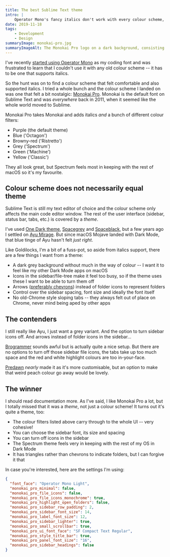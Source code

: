 ```yaml
---
title: The best Sublime Text theme
intro: |
    Operator Mono's fancy italics don't work with every colour scheme, but finding one that does has lead me to my favourite Sublime Text theme.
date: 2019-11-18
tags:
    - Development
    - Design
summaryImage: monokai-pro.jpg
summaryImageAlt: The Monokai Pro logo on a dark background, consisting of a hexagon with an chunky, angular, orange letter ‘M’ inside.
---
```


I've recently [started using Operator Mono](/blog/operator-mono-and-why-i-want-italics-in-my-code-editor) as my coding font and was frustrated to learn that I couldn't use it with any old colour scheme -- it has to be one that supports italics.

So the hunt was on to find a colour scheme that felt comfortable and also supported italics. I tried a whole bunch and the colour scheme I landed on was one that felt a bit nostalgic: [Monokai Pro](https://monokai.pro). Monokai is the default font on Sublime Text and was *everywhere* back in 2011, when it seemed like the whole world moved to Sublime.

Monokai Pro takes Monokai and adds italics *and* a bunch of different colour filters:

- Purple (the default theme)
- Blue ('Octagon')
- Browny-red ('Ristretto')
- Grey ('Spectrum')
- Green ('Machine')
- Yellow ('Classic')

They all look great, but Spectrum feels most in keeping with the rest of macOS so it's my favourite.


## Colour scheme does not necessarily equal theme

Sublime Text is still my text editor of choice and the colour scheme only affects the main code editor window. The rest of the user interface (sidebar, status bar, tabs, etc.) is covered by a *theme*.

I've used [One Dark theme](https://packagecontrol.io/packages/Theme%20-%20One%20Dark), [Spacegrey](https://github.com/kkga/spacegray) and [Spaceblack](https://github.com/TheBaronHimself/Spaceblack), but a few years ago I settled on [Ayu Mirage](https://packagecontrol.io/packages/ayu). But since macOS Mojave landed with Dark Mode, that blue tinge of Ayu hasn't felt *just right*.

Like Goldilocks, I'm a bit of a fuss-pot, so aside from italics support, there are a few things I want from a theme:

- A dark grey background without much in the way of colour -- I want it to feel like my other Dark Mode apps on macOS
- Icons in the sidebar/file-tree make it feel too busy, so if the theme uses these I want to be able to turn them off
- Arrows ([preferably chevrons](/blog/which-way-is-that-arrow-pointing)) instead of folder icons to represent folders
- Control over the sidebar spacing, font size and ideally the font itself
- No old-Chrome style sloping tabs -- they always felt out of place on Chrome, never mind being aped by other apps


## The contenders

I still really like Ayu, I just want a grey variant. And the option to turn sidebar icons off. And arrows instead of folder icons in the sidebar…

[Brogrammer](https://packagecontrol.io/packages/Theme%20-%20Brogrammer) sounds awful but is actually quite a nice setup. But there are no options to turn off those sidebar file icons, the tabs take up too much space and the red and white highlight colours are too in-your-face.

[Predawn](https://packagecontrol.io/packages/Predawn) *nearly* made it as it's more customisable, but an option to make that weird peach colour go away would be lovely.


## The winner

I should read documentation more. As I've said, I like Monokai Pro a lot, but I totally missed that it was a *theme*, not just a colour scheme! It turns out it's quite a theme, too:

- The colour filters listed above carry through to the whole UI -- very cohesive!
- You can choose the sidebar font, its size and spacing
- You can turn off icons in the sidebar
- The Spectrum theme feels very in keeping with the rest of my OS in Dark Mode
- It has triangles rather than chevrons to indicate folders, but I can forgive it that

In case you're interested, here are the settings I'm using:

```json
{
  "font_face": "Operator Mono Light",
  "monokai_pro_minimal": false,
  "monokai_pro_file_icons": false,
  "monokai_pro_file_icons_monochrome": true,
  "monokai_pro_highlight_open_folders": false,
  "monokai_pro_sidebar_row_padding": 2,
  "monokai_pro_sidebar_font_size": 14,
  "monokai_pro_label_font_size": 12,
  "monokai_pro_sidebar_lighter": true,
  "monokai_pro_small_scrollbar": true,
  "monokai_pro_ui_font_face": "SF Compact Text Regular",
  "monokai_pro_style_title_bar": true,
  "monokai_pro_panel_font_size": "16",
  "monokai_pro_sidebar_headings": false
}
```
